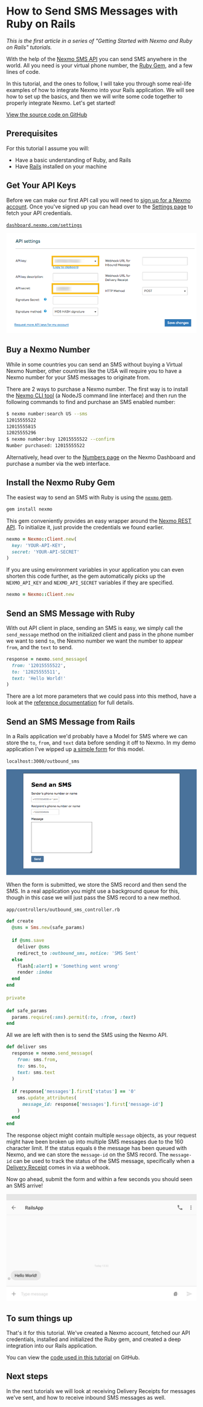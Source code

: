 # How to Send SMS Messages with Ruby on Rails

_This is the first article in a series of "Getting Started with Nexmo and Ruby on Rails" tutorials._

With the help of the [Nexmo SMS API](https://docs.nexmo.com/messaging/sms-api) you can send SMS anywhere in the world. All you need is your virtual phone number, the [Ruby Gem](https://github.com/Nexmo/nexmo-ruby), and a few lines of code.

In this tutorial, and the ones to follow, I will take you through some real-life examples of how to integrate Nexmo into your Rails application. We will see how to set up the basics, and then we will write some code together to properly integrate Nexmo. Let's get started!

[View the source code on GitHub](https://github.com/workbetta/nexmo-rails-quickstart/blob/master/app/controllers/outbound_sms_controller.rb)

## Prerequisites

For this tutorial I assume you will:

- Have a basic understanding of Ruby, and Rails
- Have [Rails](http://rubyonrails.org/) installed on your machine

## Get Your API Keys

Before we can make our first API call you will need to [sign up for a Nexmo account](https://dashboard.nexmo.com/sign-up). Once you've signed up you can head over to the [Settings page](https://dashboard.nexmo.com/settings) to fetch your API credentials.

[`dashboard.nexmo.com/settings`](https://dashboard.nexmo.com/settings)

![Credentials](/sms-send/credentials.png)

## Buy a Nexmo Number

While in some countries you can send an SMS without buying a Virtual Nexmo Number, other countries like the USA will require you to have a Nexmo number for your SMS messages to originate from.

There are 2 ways to purchase a Nexmo number. The first way is to install the [Nexmo CLI tool](https://github.com/nexmo/nexmo-cli) (a NodeJS command line interface) and then run the following commands to find and purchase an SMS enabled number:

```sh
$ nexmo number:search US --sms
12015555522
12015555815
12025555296
$ nexmo number:buy 12015555522 --confirm
Number purchased: 12015555522
```

Alternatively, head over to the [Numbers page](https://dashboard.nexmo.com/buy-numbers) on the Nexmo Dashboard and purchase a number via the web interface.

## Install the Nexmo Ruby Gem

The easiest way to send an SMS with Ruby is using the [`nexmo` gem](https://github.com/Nexmo/nexmo-ruby).

```sh
gem install nexmo
```

This gem conveniently provides an easy wrapper around the [Nexmo REST API](https://developer.nexmo.com/api/sms). To initialize it, just provide the credentials we found earlier.

```ruby
nexmo = Nexmo::Client.new(
  key: 'YOUR-API-KEY',
  secret: 'YOUR-API-SECRET'
)
```

If you are using environment variables in your application you can even shorten this code further, as the gem automatically picks up the `NEXMO_API_KEY` and `NEXMO_API_SECRET` variables if they are specified.

```ruby
nexmo = Nexmo::Client.new
```

## Send an SMS Message with Ruby

With out API client in place, sending an SMS is easy, we simply call the `send_message` method on the initialized client and pass in the phone number we want to send `to`, the Nexmo number we want the number to appear `from`, and the `text` to send.

```ruby
response = nexmo.send_message(
  from: '12015555522',
  to: '12025555511',
  text: 'Hello World!'
)
```

There are a lot more parameters that we could pass into this method, have a look at the [reference documentation](https://docs.nexmo.com/messaging/sms-api/api-reference#request) for full details.

## Send an SMS Message from Rails

In a Rails application we'd probably have a Model for SMS where we can store the `to`, `from`, and `text` data before sending it off to Nexmo. In my demo application I've wipped up [a simple form](https://github.com/workbetta/nexmo-rails-quickstart/blob/master/app/views/outbound_sms/index.html.erb) for this model.

`localhost:3000/outbound_sms`

![Sending an SMS](sms-send/send-ui.png)

When the form is submitted, we store the SMS record and then send the SMS. In a real application you might use a background queue for this, though in this case we will just pass the SMS record to a new method.

`app/controllers/outbound_sms_controller.rb`

```ruby
def create
  @sms = Sms.new(safe_params)

  if @sms.save
    deliver @sms
    redirect_to :outbound_sms, notice: 'SMS Sent'
  else
    flash[:alert] = 'Something went wrong'
    render :index
  end
end

private

def safe_params
  params.require(:sms).permit(:to, :from, :text)
end
```

All we are left with then is to send the SMS using the Nexmo API.

```ruby
def deliver sms
  response = nexmo.send_message(
    from: sms.from,
    to: sms.to,
    text: sms.text
  )

  if response['messages'].first['status'] == '0'
    sms.update_attributes(
      message_id: response['messages'].first['message-id']
    )
  end
end
```

The response object might contain multiple `message` objects, as your request might have been broken up into multiple SMS messages due to the 160 character limit. If the status equals `0` the message has been queued with Nexmo, and we can store the `message-id` on the SMS record. The `message-id` can be used to track the status of the SMS message, specifically when a [Delivery Receipt](https://developer.nexmo.com/api/sms#delivery-receipt) comes in via a webhook.

Now go ahead, submit the form and within a few seconds you should seen an SMS arrive!

![Received SMS](sms-send/android.png)

## To sum things up

That's it for this tutorial. We've created a Nexmo account, fetched our API credentials, installed and initialized the Ruby gem, and created a deep integration into our Rails application.

You can view the [code used in this tutorial](ttps://github.com/workbetta/nexmo-rails-quickstart/blob/master/app/controllers/outbound_sms_controller.rb) on GitHub.

## Next steps

In the next tutorials we will look at receiving Delivery Receipts for messages we've sent, and how to receive inbound SMS messages as well.
